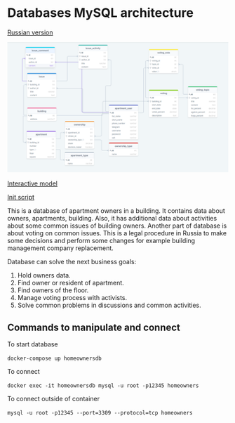 # Databases MySQL architecture

[Russian version](README_ru.md)

![Database model](database-model-21.png)

[Interactive model](https://drawsql.app/community-services/diagrams/community-of-building-owners/)

[Init script](init.sql)

This is a database of apartment owners in a building. It contains data about owners, apartments, building. 
Also, it has additional data about activities about some common issues of building owners.
Another part of database is about voting on common issues. 
This is a legal procedure in Russia to make some decisions and perform some changes for example building management company replacement.

Database can solve the next business goals:
1. Hold owners data.
2. Find owner or resident of apartment.
3. Find owners of the floor.
4. Manage voting process with activists.
5. Solve common problems in discussions and common activities.

## Commands to manipulate and connect

To start database

`docker-compose up homeownersdb`

To connect

`docker exec -it homeownersdb mysql -u root -p12345 homeowners`

To connect outside of container

`mysql -u root -p12345 --port=3309 --protocol=tcp homeowners`